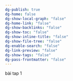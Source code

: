 ```yaml
---
dg-publish: true
dg-home: false
dg-show-local-graph: "false"
dg-home-link: "false"
dg-show-backlinks: "false"
dg-show-toc: "false"
dg-show-inline-title: "false"
dg-show-file-tree: "false"
dg-enable-search: "false"
dg-link-preview: "false"
dg-show-tags: "false"
dg-pass-frontmatter: "false"
---
```

bài tap 1